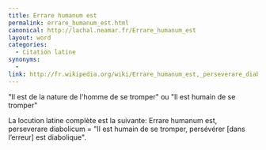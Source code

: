 ```yaml
---
title: Errare humanum est
permalink: errare_humanum_est.html
canonical: http://lachal.neamar.fr/Errare_humanum_est
layout: word
categories:
  - Citation latine
synonyms:
  - 
link: http://fr.wikipedia.org/wiki/Errare_humanum_est,_perseverare_diabolicum
---
```


"Il est de la nature de l'homme de se tromper" ou "Il est humain de se tromper"

La locution latine complète est la suivante:
Errare humanum est, perseverare diabolicum
= "Il est humain de se tromper, persévérer [dans l’erreur] est diabolique".

